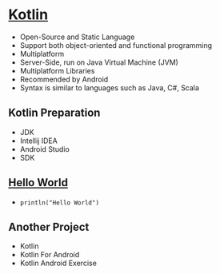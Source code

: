 # [Kotlin](https://kotlinlang.org/)
- Open-Source and Static Language
- Support both object-oriented and functional programming
- Multiplatform
- Server-Side, run on Java Virtual Machine (JVM)
- Multiplatform Libraries
- Recommended by Android
- Syntax is similar to languages such as Java, C#, Scala

## Kotlin Preparation
- JDK
- Intellij IDEA
- Android Studio
- SDK

## [Hello World](https://github.com/HidayatRivai2020/kotlin/blob/main/src/main/kotlin/)
- `println("Hello World")`

## Another Project
- Kotlin
- Kotlin For Android
- Kotlin Android Exercise